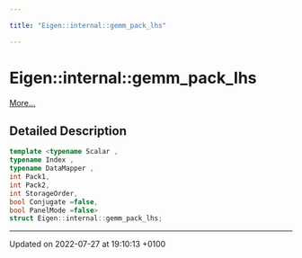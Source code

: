```yaml
---

title: "Eigen::internal::gemm_pack_lhs"

---
```


# Eigen::internal::gemm_pack_lhs



 [More...](#detailed-description)

## Detailed Description

```cpp
template <typename Scalar ,
typename Index ,
typename DataMapper ,
int Pack1,
int Pack2,
int StorageOrder,
bool Conjugate =false,
bool PanelMode =false>
struct Eigen::internal::gemm_pack_lhs;
```

-------------------------------

Updated on 2022-07-27 at 19:10:13 +0100